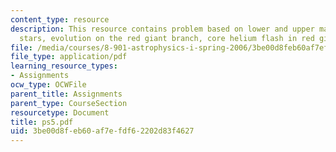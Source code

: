 ```yaml
---
content_type: resource
description: This resource contains problem based on lower and upper main sequence
  stars, evolution on the red giant branch, core helium flash in red giants.
file: /media/courses/8-901-astrophysics-i-spring-2006/3be00d8feb60af7efdf62202d83f4627_ps5.pdf
file_type: application/pdf
learning_resource_types:
- Assignments
ocw_type: OCWFile
parent_title: Assignments
parent_type: CourseSection
resourcetype: Document
title: ps5.pdf
uid: 3be00d8f-eb60-af7e-fdf6-2202d83f4627
---
```

